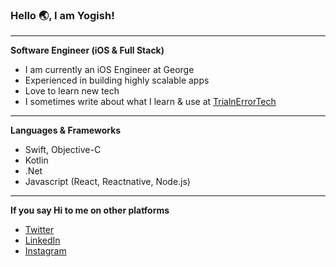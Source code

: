 ### Hello 🌏, I am Yogish!
---

**Software Engineer (iOS & Full Stack)**

- I am currently an iOS Engineer at George
- Experienced in building highly scalable apps
- Love to learn new tech
- I sometimes write about what I learn & use at [TrialnErrorTech](https://medium.com/trialnerrortech)

---

**Languages & Frameworks**
- Swift, Objective-C
- Kotlin
- .Net
- Javascript (React, Reactnative, Node.js)

---
**If you say Hi to me on other platforms**
- [Twitter](https://twitter.com/iamyogishh)
- [LinkedIn](https://www.linkedin.com/in/iamyogish/)
- [Instagram](https://www.instagram.com/iamyogish/)
